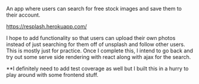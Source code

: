 An app where users can search for free stock images and save them to their account.

https://resplash.herokuapp.com/

I hope to add functionality so that users can upload their own photos instead of just searching for them off of unsplash and follow other users. This is mostly just for practice. Once I complete this, I intend to go back and try out some serve side rendering with react along with ajax for the search.

**I definitely need to add test coverage as well but I built this in a hurry to play around with some frontend stuff.
